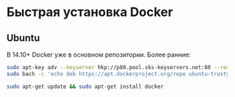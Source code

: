# Быстрая установка Docker

## Ubuntu

В 14.10+ Docker уже в основном репозитории. Более ранние:

```bash
sudo apt-key adv --keyserver hkp://p80.pool.sks-keyservers.net:80 --recv-keys 58118E89F3A912897C070ADBF76221572C52609D
sudo bach -c 'echo deb https://apt.dockerproject.org/repo ubuntu-trusty main > /etc/apt/sources.list.d/docker.list'

sudo apt-get update && sudo apt-get install docker
```

